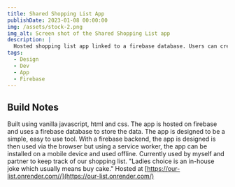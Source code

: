 ```yaml
---
title: Shared Shopping List App
publishDate: 2023-01-08 00:00:00
img: /assets/stock-2.png
img_alt: Screen shot of the Shared Shopping List app
description: |
  Hosted shopping list app linked to a firebase database. Users can create and share the shopping list with other users. Instant update on all devices when a change is made.
tags:
  - Design
  - Dev
  - App
  - Firebase
---
```


## Build Notes

Built using vanilla javascript, html and css. The app is hosted on firebase and uses a firebase database to store the data. The app is designed to be a simple, easy to use tool. With a firebase backend, the app is designed is then used via the browser but using a service worker, the app can be installed on a mobile device and used offline.
Currently used by myself and partner to keep track of our shopping list. "Ladies choice is an in-house joke which usually means buy cake."
Hosted at [https://our-list.onrender.com//](https://our-list.onrender.com/)
